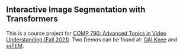 ## Interactive Image Segmentation with Transformers
This is a course project for [COMP 790: Advanced Topics in Video Understanding (Fall 2021)](https://www.gedasbertasius.com/comp790-21f-project-details). Two Demos can be found at: [OAI Knee](https://drive.google.com/file/d/1HyQsWYA6aG7I5C57b8ZTczNrW9OR6ZDS/view?usp=sharing) and [ssTEM](https://drive.google.com/file/d/1dZL91P2rDEQqrlHQi2XaTlnY1rmWezNF/view?usp=sharing).
